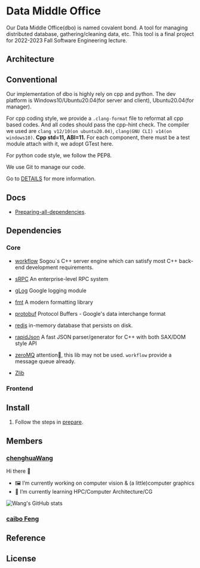 # Data Middle Office

Our Data Middle Office(dbo) is named covalent bond. A tool for managing distributed database, gathering/cleaning data, etc. This tool is a final project for 2022-2023 Fall Software Engineering lecture. 

## Architecture

## Conventional

Our implementation of dbo is highly rely on cpp and python. The dev platform is Windows10/Ubuntu20.04(for server and client), Ubuntu20.04(for manager).

For cpp coding style, we provide a `.clang-format` file to reformat all cpp based codes. And all codes should pass the cpp-hint check. The compiler we used are `clang v12/10(on ubuntu20.04)`, `clang(GNU CLI) v14(on windows10)`. **Cpp std=11, ABI=11.** For each component, there must be a test module attach with it, we adopt GTest here.

For python code style, we follow the PEP8.

We use Git to manage our code.

Go to [DETAILS](./docs/prepare.md) for more information.

## Docs

* [Preparing-all-dependencies](./docs/prepare.md).

## Dependencies

### Core

* [workflow](https://github.com/sogou/workflow) Sogou`s C++ server engine which can satisfy most C++ back-end development requirements.

* [sRPC](https://github.com/sogou/srpc) An enterprise-level RPC system

* [gLog](https://github.com/google/glog) Google logging module

* [fmt](https://github.com/fmtlib/fmt) A modern formatting library

* [protobuf](https://github.com/protocolbuffers/protobuf) Protocol Buffers - Google's data interchange format

* [redis](https://github.com/redis/redis) in-memory database that persists on disk.

* [rapidJson](https://github.com/Tencent/rapidjson) A fast JSON parser/generator for C++ with both SAX/DOM style API

* [zeroMQ](https://github.com/zeromq/libzmq) attention👀, this lib may not be used. `workflow` provide a message queue already.

* [Zlib](https://github.com/madler/zlib)

### Frontend

## Install

1. Follow the steps in [prepare](./docs/prepare.md).

## Members

### [chenghuaWang](https://github.com/chenghuaWang)

Hi there 👋

- 🖼️ I’m currently working on computer vision & (a little)computer graphics
- 🌱 I’m currently learning HPC/Computer Architecture/CG

![Wang's GitHub stats](https://github-readme-stats.vercel.app/api?username=chenghuaWang&bg_color=30,e96443,904e95&title_color=fff&text_color=fff)

### [caibo Feng](https://github.com/caibofeng)

## Reference

## License